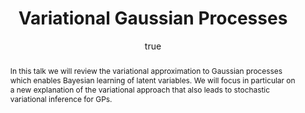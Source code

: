 ---
abstract: In this talk we will review the variational approximation to Gaussian processes
  which enables Bayesian learning of latent variables. We will focus in particular
  on a new explanation of the variational approach that also leads to stochastic variational
  inference for GPs.
author:
- family: Lawrence
  given: Neil D.
  gscholar: r3SJcvoAAAAJ
  institute: University of Sheffield
  twitter: lawrennd
  url: http://inverseprobability.com
categories:
- Lawrence-tuebingen_var13
day: '11'
errata: []
extras: []
key: Lawrence-tuebingen_var13
layout: talk
linkpdf: ftp://ftp.dcs.shef.ac.uk/home/neil/gpvar_tuebingen13.pdf
month: 3
published: 2013-03-11
section: pre
title: Variational <span>Gaussian</span> Processes
venue: "Max Planck Institute, T\xFCbingen, Germany"
year: '2013'
---